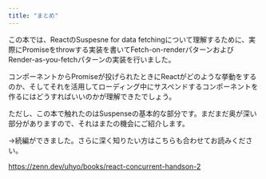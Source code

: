 ```yaml
---
title: "まとめ"
---
```


この本では、ReactのSuspesne for data fetchingについて理解するために、実際にPromiseをthrowする実装を書いてFetch-on-renderパターンおよびRender-as-you-fetchパターンの実装を行いました。

コンポーネントからPromiseが投げられたときにReactがどのような挙動をするのか、そしてそれを活用してローディング中にサスペンドするコンポーネントを作るにはどうすればいいのかが理解できたでしょう。

ただし、この本で触れたのはSuspenseの基本的な部分です。まだまだ奥が深い部分がありますので、それはまたの機会にご紹介します。

→続編ができました。さらに深く知りたい方はこちらも合わせてお読みください。

https://zenn.dev/uhyo/books/react-concurrent-handson-2
